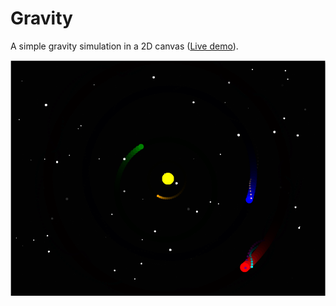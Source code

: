 # Gravity
A simple gravity simulation in a 2D canvas ([Live demo](https://jbrems.github.io/gravity)).

![](./readme-img/demo.png)
